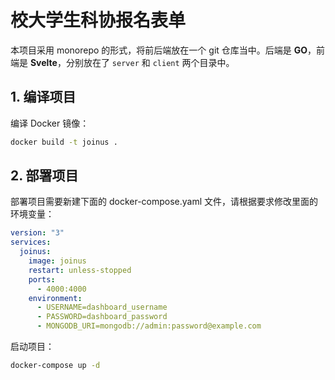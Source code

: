 # 校大学生科协报名表单

本项目采用 monorepo 的形式，将前后端放在一个 git 仓库当中。后端是 **GO**，前端是 **Svelte**，分别放在了 `server` 和 `client` 两个目录中。

## 1. 编译项目

编译 Docker 镜像：

```sh
docker build -t joinus .
```

## 2. 部署项目

部署项目需要新建下面的 docker-compose.yaml 文件，请根据要求修改里面的环境变量：

```yaml
version: "3"
services:
  joinus:
    image: joinus
    restart: unless-stopped
    ports:
      - 4000:4000
    environment:
      - USERNAME=dashboard_username
      - PASSWORD=dashboard_password
      - MONGODB_URI=mongodb://admin:password@example.com
```

启动项目：

```sh
docker-compose up -d
```
